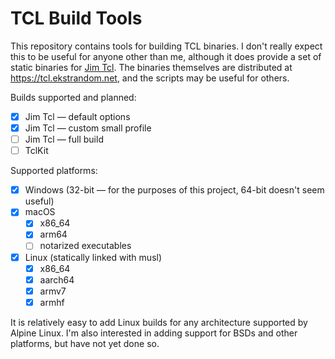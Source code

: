 # TCL Build Tools

This repository contains tools for building TCL binaries.  I don't really expect
this to be useful for anyone other than me, although it does provide a set of static
binaries for [Jim Tcl][jim].   The binaries themselves are distributed at
<https://tcl.ekstrandom.net>, and the scripts may be useful for others.

[jim]: https://jim.tcl.tk

Builds supported and planned:

- [x] Jim Tcl — default options
- [x] Jim Tcl — custom small profile
- [ ] Jim Tcl — full build
- [ ] TclKit

Supported platforms:

- [x] Windows (32-bit — for the purposes of this project, 64-bit doesn't seem useful)
- [x] macOS
  - [x] x86_64
  - [x] arm64
  - [ ] notarized executables
- [x] Linux (statically linked with musl)
  - [x] x86_64
  - [x] aarch64
  - [x] armv7
  - [x] armhf

It is relatively easy to add Linux builds for any architecture supported by
Alpine Linux.  I'm also interested in adding support for BSDs and other
platforms, but have not yet done so.

